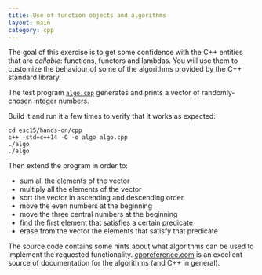 ```yaml
---
title: Use of function objects and algorithms
layout: main
category: cpp
---
```


The goal of this exercise is to get some confidence with the C++
entities that are _callable_: functions, functors and lambdas. You
will use them to customize the behaviour of some of the algorithms
provided by the C++ standard library.

The test program
[`algo.cpp`](https://github.com/infn-esc/esc15/hands-on/cpp/algo.cpp)
generates and prints a vector of randomly-chosen integer numbers.

Build it and run it a few times to verify that it works as
expected:

    cd esc15/hands-on/cpp
    c++ -std=c++14 -O -o algo algo.cpp
    ./algo
    ./algo

Then extend the program in order to:

* sum all the elements of the vector
* multiply all the elements of the vector
* sort the vector in ascending and descending order
* move the even numbers at the beginning
* move the three central numbers at the beginning
* find the first element that satisfies a certain predicate
* erase from the vector the elements that satisfy that predicate

The source code contains some hints about what algorithms can be used
to implement the requested functionality. 
[cppreference.com](http://en.cppreference.com/w/) is an excellent source of
documentation for the algorithms (and C++ in general).
